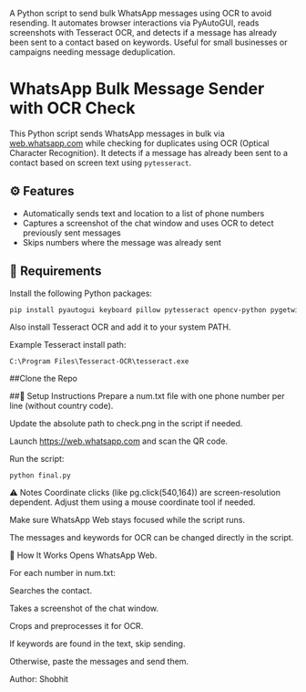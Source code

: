 A Python script to send bulk WhatsApp messages using OCR to avoid resending. It automates browser interactions via PyAutoGUI, reads screenshots with Tesseract OCR,
and detects if a message has already been sent to a contact based on keywords. Useful for small businesses or campaigns needing message deduplication.
# WhatsApp Bulk Message Sender with OCR Check

This Python script sends WhatsApp messages in bulk via [web.whatsapp.com](https://web.whatsapp.com) while checking for duplicates using OCR (Optical Character Recognition). It detects if a message has already been sent to a contact based on screen text using `pytesseract`.

## ⚙️ Features
- Automatically sends text and location to a list of phone numbers
- Captures a screenshot of the chat window and uses OCR to detect previously sent messages
- Skips numbers where the message was already sent

## 🧰 Requirements

Install the following Python packages:

```bash
pip install pyautogui keyboard pillow pytesseract opencv-python pygetwindow
```
Also install Tesseract OCR and add it to your system PATH.

Example Tesseract install path:
```
C:\Program Files\Tesseract-OCR\tesseract.exe
```
##Clone the Repo

##📄 Setup Instructions
Prepare a num.txt file with one phone number per line (without country code).

Update the absolute path to check.png in the script if needed.

Launch https://web.whatsapp.com and scan the QR code.

Run the script:
```
python final.py
```
⚠️ Notes
Coordinate clicks (like pg.click(540,164)) are screen-resolution dependent. Adjust them using a mouse coordinate tool if needed.

Make sure WhatsApp Web stays focused while the script runs.

The messages and keywords for OCR can be changed directly in the script.

🧠 How It Works
Opens WhatsApp Web.

For each number in num.txt:

Searches the contact.

Takes a screenshot of the chat window.

Crops and preprocesses it for OCR.

If keywords are found in the text, skip sending.

Otherwise, paste the messages and send them.

Author: Shobhit
